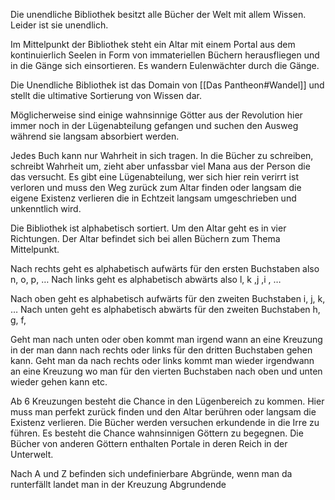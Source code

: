 
Die unendliche Bibliothek besitzt alle Bücher der Welt mit allem Wissen. Leider ist sie unendlich.

Im Mittelpunkt der Bibliothek steht ein Altar mit einem Portal aus dem kontinuierlich Seelen in Form von immateriellen Büchern herausfliegen und in die Gänge sich einsortieren. Es wandern Eulenwächter durch die Gänge.

Die Unendliche Bibliothek ist das Domain von [[Das Pantheon#Wandel]] und stellt die ultimative Sortierung von Wissen dar.

Möglicherweise sind einige wahnsinnige Götter aus der Revolution hier immer noch in der Lügenabteilung gefangen und suchen den Ausweg während sie langsam absorbiert werden.

Jedes Buch kann nur Wahrheit in sich tragen. In die Bücher zu schreiben, schreibt Wahrheit um, zieht aber unfassbar viel Mana aus der Person die das versucht.
Es gibt eine Lügenabteilung, wer sich hier rein verirrt ist verloren und muss den Weg zurück zum Altar finden oder langsam die eigene Existenz verlieren die in Echtzeit langsam umgeschrieben und unkenntlich wird.

Die Bibliothek ist alphabetisch sortiert.
Um den Altar geht es in vier Richtungen.
Der Altar befindet sich bei allen Büchern zum Thema Mittelpunkt.

Nach rechts geht es alphabetisch aufwärts für den ersten Buchstaben also n, o, p, …
Nach links geht es alphabetisch abwärts also l, k ,j ,i , …

Nach oben geht es alphabetisch aufwärts für den zweiten Buchstaben i, j, k, …
Nach unten geht es alphabetisch abwärts für den zweiten Buchstaben h, g, f,

Geht man nach unten oder oben kommt man irgend wann an eine Kreuzung in der man dann nach rechts oder links für den dritten Buchstaben gehen kann. Geht man da nach rechts oder links kommt man wieder irgendwann an eine Kreuzung wo man für den vierten Buchstaben nach oben und unten wieder gehen kann etc.

Ab 6 Kreuzungen besteht die Chance in den Lügenbereich zu kommen. Hier muss man perfekt zurück finden und den Altar berühren oder langsam die Existenz verlieren. Die Bücher werden versuchen erkundende in die Irre zu führen. Es besteht die Chance wahnsinnigen Göttern zu begegnen.
Die Bücher von anderen Göttern enthalten Portale in deren Reich in der Unterwelt.

Nach A und Z befinden sich undefinierbare Abgründe, wenn man da runterfällt landet man in der Kreuzung Abgrundende